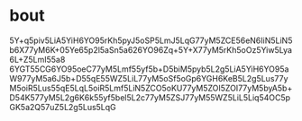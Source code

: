 # bout
5Y+q5piv5LiA5YiH6YO95rKh5pyJ5oSP5LmJ5LqG77yM5ZCE56eN6IiN5LiN5b6X77yM6K+05Ye65p2l5aSn5a626YO96Zq+5Y+X77yM5rKh5oOz5Yiw5Lya6L+Z5LmI55a8
6YGT55CG6YO95oeC77yM5Lmf55yf5b+D5biM5pyb5L2g5LiA5YiH6YO95aW977yM5a6J5b+D55qE55WZ5LiL77yM5oSf5oGp6YGH6KeB5L2g5Lus77yM5oiR5Lus55qE5LqL5oiR5Lmf5LiN5ZCO5oKU77yM5ZOI5ZOI77yM5byA5b+D54K577yM5L2g6K6k55yf5bel5L2c77yM5ZSJ77yM55WZ5LiL5Liq54OC5pGK5a2Q57uZ5L2g5Lus5LqG

